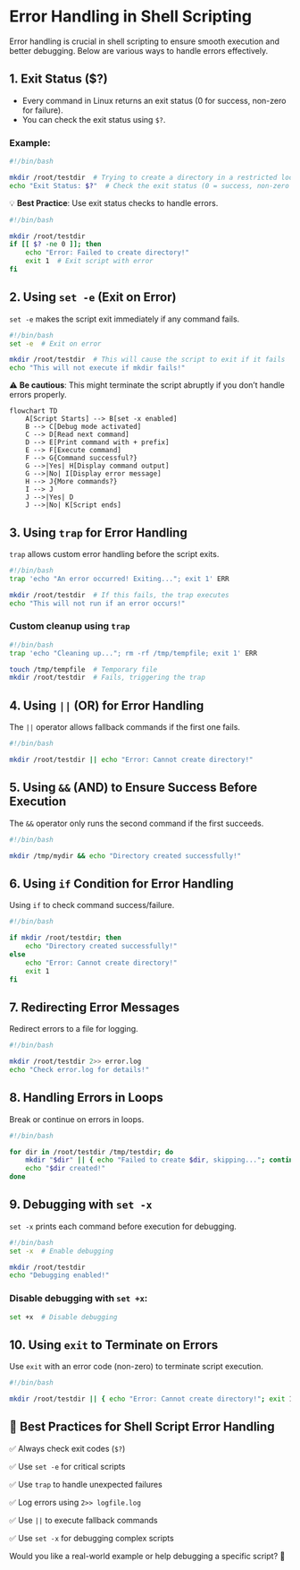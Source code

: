 # Error Handling in Shell Scripting

Error handling is crucial in shell scripting to ensure smooth execution and better debugging. Below are various ways to handle errors effectively.

## 1. Exit Status ($?)
- Every command in Linux returns an exit status (0 for success, non-zero for failure). 
- You can check the exit status using `$?`.

### Example:
```bash
#!/bin/bash

mkdir /root/testdir  # Trying to create a directory in a restricted location
echo "Exit Status: $?"  # Check the exit status (0 = success, non-zero = failure)
```

💡 **Best Practice**: Use exit status checks to handle errors.

```bash
#!/bin/bash

mkdir /root/testdir
if [[ $? -ne 0 ]]; then
    echo "Error: Failed to create directory!"
    exit 1  # Exit script with error
fi
```

## 2. Using `set -e` (Exit on Error)
`set -e` makes the script exit immediately if any command fails.

```bash
#!/bin/bash
set -e  # Exit on error

mkdir /root/testdir  # This will cause the script to exit if it fails
echo "This will not execute if mkdir fails!"
```

⚠️ **Be cautious**: This might terminate the script abruptly if you don’t handle errors properly.

```mermaid
flowchart TD
    A[Script Starts] --> B[set -x enabled]
    B --> C[Debug mode activated]
    C --> D[Read next command]
    D --> E[Print command with + prefix]
    E --> F[Execute command]
    F --> G{Command successful?}
    G -->|Yes| H[Display command output]
    G -->|No| I[Display error message]
    H --> J{More commands?}
    I --> J
    J -->|Yes| D
    J -->|No| K[Script ends]
```

## 3. Using `trap` for Error Handling
`trap` allows custom error handling before the script exits.

```bash
#!/bin/bash
trap 'echo "An error occurred! Exiting..."; exit 1' ERR

mkdir /root/testdir  # If this fails, the trap executes
echo "This will not run if an error occurs!"
```

### Custom cleanup using `trap`
```bash
#!/bin/bash
trap 'echo "Cleaning up..."; rm -rf /tmp/tempfile; exit 1' ERR

touch /tmp/tempfile  # Temporary file
mkdir /root/testdir  # Fails, triggering the trap
```

## 4. Using `||` (OR) for Error Handling
The `||` operator allows fallback commands if the first one fails.

```bash
#!/bin/bash

mkdir /root/testdir || echo "Error: Cannot create directory!"
```

## 5. Using `&&` (AND) to Ensure Success Before Execution
The `&&` operator only runs the second command if the first succeeds.

```bash
#!/bin/bash

mkdir /tmp/mydir && echo "Directory created successfully!"
```

## 6. Using `if` Condition for Error Handling
Using `if` to check command success/failure.

```bash
#!/bin/bash

if mkdir /root/testdir; then
    echo "Directory created successfully!"
else
    echo "Error: Cannot create directory!"
    exit 1
fi
```

## 7. Redirecting Error Messages
Redirect errors to a file for logging.

```bash
#!/bin/bash

mkdir /root/testdir 2>> error.log
echo "Check error.log for details!"
```

## 8. Handling Errors in Loops
Break or continue on errors in loops.

```bash
#!/bin/bash

for dir in /root/testdir /tmp/testdir; do
    mkdir "$dir" || { echo "Failed to create $dir, skipping..."; continue; }
    echo "$dir created!"
done
```

## 9. Debugging with `set -x`
`set -x` prints each command before execution for debugging.

```bash
#!/bin/bash
set -x  # Enable debugging

mkdir /root/testdir
echo "Debugging enabled!"
```

### Disable debugging with `set +x`:
```bash
set +x  # Disable debugging
```

## 10. Using `exit` to Terminate on Errors
Use `exit` with an error code (non-zero) to terminate script execution.

```bash
#!/bin/bash

mkdir /root/testdir || { echo "Error: Cannot create directory!"; exit 1; }
```

## 📌 Best Practices for Shell Script Error Handling

✅ Always check exit codes (`$?`)

✅ Use `set -e` for critical scripts

✅ Use `trap` to handle unexpected failures

✅ Log errors using `2>> logfile.log`

✅ Use `||` to execute fallback commands

✅ Use `set -x` for debugging complex scripts


Would you like a real-world example or help debugging a specific script? 🚀

